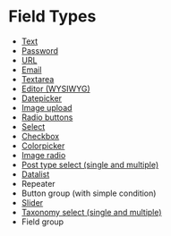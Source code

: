 # Field Types

* [Text](text.md)
* [Password](password.md)
* [URL](url.md)
* [Email](email.md)
* [Textarea](textarea.md)
* [Editor (WYSIWYG)](editor.md)
* [Datepicker](datepicker.md)
* [Image upload](upload.md)
* [Radio buttons](radio.md)
* [Select](select.md)
* [Checkbox](checkbox.md)
* [Colorpicker](colorpicker.md)
* [Image radio](image-radio.md)
* [Post type select (single and multiple)](post-type-select.md)
* [Datalist](datalist.md)
* Repeater
* Button group (with simple condition)
* [Slider](slider.md)
* [Taxonomy select (single and multiple)](taxonomy-select.md)
* Field group